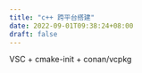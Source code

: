 ```yaml
---
title: "c++ 跨平台搭建"
date: 2022-09-01T09:38:24+08:00
draft: false
---
```


VSC + cmake-init + conan/vcpkg
